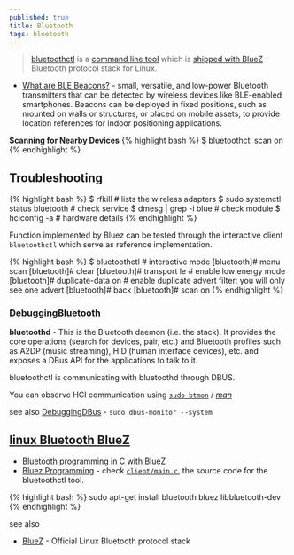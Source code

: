 ```yaml
---
published: true
title: Bluetooth
tags: bluetooth
---
```

> [bluetoothctl](https://www.makeuseof.com/manage-bluetooth-linux-with-bluetoothctl/) is a [command line tool](https://www.linux-magazine.com/Issues/2017/197/Command-Line-bluetoothctl)  which is [shipped with BlueZ](https://github.com/bluez/bluez/search?q=bluetoothctl) – Bluetooth protocol stack for Linux.

- [What are BLE Beacons?](https://www.inpixon.com/technology/standards/bluetooth-low-energy) -  small, versatile, and low-power Bluetooth transmitters that can be detected by wireless devices like BLE-enabled smartphones. Beacons can be deployed in fixed positions, such as mounted on walls or structures, or placed on mobile assets, to provide location references for indoor positioning applications.

**Scanning for Nearby Devices**
{% highlight bash %}
$ bluetoothctl scan on
{% endhighlight %}

## Troubleshooting

{% highlight bash %}
$ rfkill                  #  lists the wireless adapters 
$ sudo systemctl status bluetooth # check service
$ dmesg | grep -i blue    # check module
$ hciconfig -a            # hardware details
{% endhighlight %}

Function implemented by Bluez can be tested through the interactive client `bluetoothctl`
 which serve as reference implementation.

{% highlight bash %}
$ bluetoothctl     # interactive mode
[bluetooth]# menu scan
[bluetooth]# clear
[bluetooth]# transport le         # enable low energy mode
[bluetooth]# duplicate-data on    # enable duplicate advert filter: you will only see one advert
[bluetooth]# back
[bluetooth]# scan on
{% endhighlight %}


### [DebuggingBluetooth](https://wiki.ubuntu.com/DebuggingBluetooth)

**bluetoothd** - This is the Bluetooth daemon (i.e. the stack). It provides the core operations (search for devices, pair, etc.) and Bluetooth profiles such as A2DP (music streaming), HID (human interface devices), etc. and exposes a DBus API for the applications to talk to it.

bluetoothctl is communicating with bluetoothd through DBUS.

You can observe HCI communication using [`sudo btmon`](https://wiki.ubuntu.com/DebuggingBluetooth#How_to_use_btmon_to_capture_an_HCI_trace) / [_man_](https://github.com/bluez/bluez/blob/master/monitor/btmon.rst)

see also [DebuggingDBus](https://wiki.ubuntu.com/DebuggingDBus) - `sudo dbus-monitor --system`

## [linux Bluetooth **BlueZ**](https://github.com/bluez/bluez)

- [Bluetooth programming in C with BlueZ](http://people.csail.mit.edu/albert/bluez-intro/c404.html)
- [Bluez Programming](https://stackoverflow.com/questions/29767053/bluez-programming) - check [`client/main.c`](https://git.kernel.org/pub/scm/bluetooth/bluez.git/tree/clientmenu ), the source code for the bluetoothctl tool.

{% highlight bash %}
sudo apt-get install bluetooth bluez libbluetooth-dev
{% endhighlight %}


see also
- [BlueZ](http://www.bluez.org/) - Official Linux Bluetooth protocol stack
